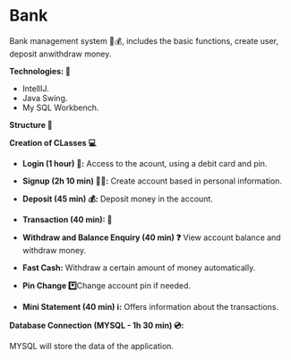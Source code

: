 # Bank

Bank management system 🏦💰, includes the basic functions, create user, deposit anwithdraw money.

**Technologies: 🧰**

- IntellIJ.
- Java Swing.
- My SQL Workbench.

**Structure 📓**

**Creation of CLasses 💻**

- **Login (1 hour) 🔐:** Access to the acount, using a debit card and pin.

- **Signup (2h 10 min) 👨‍💻:** Create account based in personal information.

- **Deposit (45 min) 💰:** Deposit money in the account.
  
- **Transaction (40 min): 💸**
  
- **Withdraw and Balance Enquiry (40 min) ❓** View account balance and withdraw money.
  
- **Fast Cash:** Withdraw a certain amount of money automatically.
  
- **Pin Change *️⃣**Change account pin if needed.
  
- **Mini Statement (40 min) ℹ️:** Offers information about the transactions.
  
**Database Connection (MYSQL - 1h 30 min) 💿:**

MYSQL will store the data of the application.
